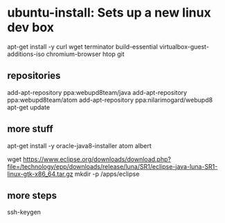 # ubuntu-install: Sets up a new linux dev box

apt-get install -y curl wget terminator build-essential virtualbox-guest-additions-iso chromium-browser htop git

## repositories
add-apt-repository ppa:webupd8team/java
add-apt-repository ppa:webupd8team/atom
add-apt-repository ppa:nilarimogard/webupd8
apt-get update

## more stuff
apt-get install -y oracle-java8-installer atom albert

wget https://www.eclipse.org/downloads/download.php?file=/technology/epp/downloads/release/luna/SR1/eclipse-java-luna-SR1-linux-gtk-x86_64.tar.gz
mkdir -p /apps/eclipse

## more steps
ssh-keygen
